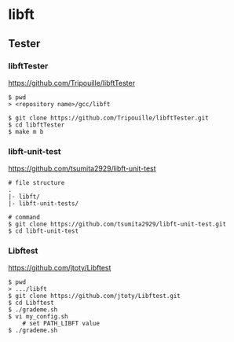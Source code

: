 # libft
## Tester
### libftTester
https://github.com/Tripouille/libftTester
```
$ pwd
> <repository name>/gcc/libft

$ git clone https://github.com/Tripouille/libftTester.git
$ cd libftTester
$ make m b
```

### libft-unit-test
https://github.com/tsumita2929/libft-unit-test
```
# file structure
.
|- libft/
|- libft-unit-tests/

# command
$ git clone https://github.com/tsumita2929/libft-unit-test.git
$ cd libft-unit-test
```

### Libftest
https://github.com/jtoty/Libftest
```
$ pwd
> .../libft
$ git clone https://github.com/jtoty/Libftest.git
$ cd Libftest
$ ./grademe.sh
$ vi my_config.sh
    # set PATH_LIBFT value
$ ./grademe.sh
```
